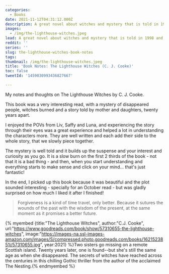 ```yaml
---
categories:
  - Books
date: 2021-11-12T04:31:12.000Z
description: A great novel about witches and mystery that is told in 1998 and 2021.
images:
  - /img/the-lighthouse-witches.jpeg
lead: A great novel about witches and mystery that is told in 1998 and 2021.
reddit: ''
series: ''
slug: the-lighthouse-witches-book-notes
tags:
thumbnail: /img/the-lighthouse-witches.jpeg
title: 'Book Notes: The Lighthouse Witches (C. J. Cooke)'
toc: false
tweetId: '1459030993436827667'

---
```


My notes and thoughts on The Lighthouse Witches by C. J. Cooke.

<!--more-->

This book was a very interesting read, with a mystery of disappeared people, witches burned and a story told by mother and daughters, twenty years apart.

I enjoyed the POVs from Liv, Saffy and Luna, and experiencing the story through their eyes was a great experience and helped a lot in understanding the characters more. They are well written and each add their side to the whole story, that we slowly piece together.

The mystery is well told and it builds up the suspense and your interest and curiosity as you go. It is a slow burn on the first 2 thirds of the book - not that it is a bad thing - and then, when you start understanding and everything starts to make sense and click on your mind... that's just fantastic!

In the end, I picked up this book because it was beautiful and the plot sounded interesting - specially for an October read - but was gladly surprised on how much I liked it after I finished!

> Forgiveness is a kind of time travel, only better. Because it sutures the wounds of the past with the wisdom of the present, at the same moment as it promises a better future.

{% myembed {title:"The Lighthouse Witches", author:"C.J.  Cooke", url:"https://www.goodreads.com/book/show/57310655-the-lighthouse-witches", image:"https://images-na.ssl-images-amazon.com/images/S/compressed.photo.goodreads.com/books/1621523851i/57310655.jpg", year:2021} %}Two sisters go missing on a remote Scottish island. Twenty years later, one is found--but she's still the same age as when she disappeared. The secrets of witches have reached across the centuries in this chilling Gothic thriller from the author of the acclaimed The Nesting.{% endmyembed %}
